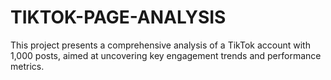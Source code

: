 # TIKTOK-PAGE-ANALYSIS
This project presents a comprehensive analysis of a TikTok account with 1,000 posts, aimed at uncovering key engagement trends and performance metrics.
